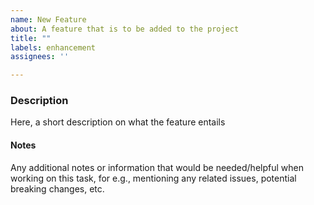 ```yaml
---
name: New Feature
about: A feature that is to be added to the project
title: ""
labels: enhancement
assignees: ''

---
```


### Description

Here, a short description on what the feature entails

#### Notes

Any additional notes or information that would be needed/helpful when working on this task, for e.g., mentioning any related issues, potential breaking changes, etc.
